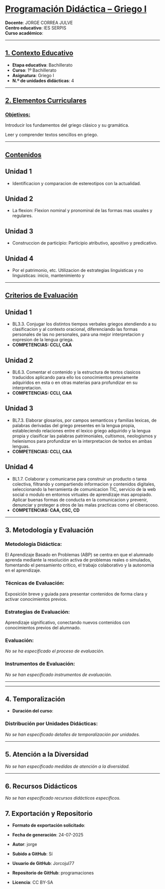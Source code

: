 # <u>Programación Didáctica – Griego I</u>

**Docente**: JORGE CORREA JULVE  
**Centro educativo**: IES SERPIS  
**Curso académico**:   

---

## <u>1. Contexto Educativo</u>

- **Etapa educativa**: Bachillerato
- **Curso**: 1º Bachillerato
- **Asignatura**: Griego I
- **N.º de unidades didácticas**: 4

---
## <u>2. Elementos Curriculares</u>

### <u>Objetivos:</u>



Introducir los fundamentos del griego clásico y su gramática.

Leer y comprender textos sencillos en griego.



---

## <u>Contenidos</u>

## Unidad 1
- Identificacion y comparacion de estereotipos con la actualidad.
## Unidad 2
- La flexion: Flexion nominal y pronominal de las formas mas usuales y regulares.
## Unidad 3
- Construccion de participio: Participio atributivo, apositivo y predicativo.
## Unidad 4
- Por el patrimonio, etc. Utilizacion de estrategias linguisticas y no linguisticas: inicio, mantenimiento y


---

## <u>Criterios de Evaluación</u>

## Unidad 1
- BL3.3. Conjugar los distintos tiempos verbales griegos atendiendo a su clasificacion y al contexto oracional, diferenciando las formas personales de las no personales, para una mejor interpretacion y expresion de la lengua griega.
- **COMPETENCIAS: CCLI, CAA**
## Unidad 2
- BL6.3. Comentar el contenido y la estructura de textos clasicos traducidos aplicando para ello los conocimientos previamente adquiridos en esta o en otras materias para profundizar en su interpretacion.
- **COMPETENCIAS: CCLI, CAA**
## Unidad 3
- BL7.3. Elaborar glosarios, por campos semanticos y familias lexicas, de palabras derivadas del griego presentes en la lengua propia, estableciendo relaciones entre el lexico griego adquirido y la lengua propia y clasificar las palabras patrimoniales, cultismos, neologismos y helenismos para profundizar en la interpretacion de textos en ambas lenguas.
- **COMPETENCIAS: CCLI, CAA**
## Unidad 4
- BL1.7. Colaborar y comunicarse para construir un producto o tarea colectiva, filtrando y compartiendo informacion y contenidos digitales, seleccionando la herramienta de comunicacion TIC, servicio de la web social o modulo en entornos virtuales de aprendizaje mas apropiado. Aplicar buenas formas de conducta en la comunicacion y prevenir, denunciar y proteger a otros de las malas practicas como el ciberacoso.
- **COMPETENCIAS: CAA, CSC, CD**


---

## 3. Metodología y Evaluación

### Metodología Didáctica:

El Aprendizaje Basado en Problemas (ABP) se centra en que el alumnado aprenda mediante la resolución activa de problemas reales o simulados, fomentando el pensamiento crítico, el trabajo colaborativo y la autonomía en el aprendizaje.


### Técnicas de Evaluación:

Exposición breve y guiada para presentar contenidos de forma clara y activar conocimientos previos.


### Estrategias de Evaluación:

Aprendizaje significativo, conectando nuevos contenidos con conocimientos previos del alumnado.


### Evaluación:

_No se ha especificado el proceso de evaluación._


### Instrumentos de Evaluación:

_No se han especificado instrumentos de evaluación._


---
---

## 4. Temporalización

- **Duración del curso**: 

### **Distribución por Unidades Didácticas:**


_No se han especificado detalles de temporalización por unidades._


---

## 5. Atención a la Diversidad


_No se han especificado medidas de atención a la diversidad._

---

## 6. Recursos Didácticos


_No se han especificado recursos didácticos específicos._

## 7. Exportación y Repositorio

- **Formato de exportación solicitado**: 
- **Fecha de generación**: 24-07-2025
- **Autor**: jorge


- **Subido a GitHub**: Sí
- **Usuario de GitHub**: Jorcojul77
- **Repositorio de GitHub**: programaciones

- **Licencia**: CC BY-SA


